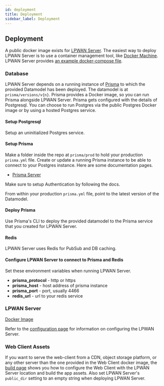 ```yaml
---
id: deployment
title: Deployment
sidebar_label: Deployment
---
```


## Deployment

A public docker image exists for
[LPWAN Server](https://hub.docker.com/r/lpwanserver/lpwanserver/).
The easiest way to deploy LPWAN Server is to use a container management tool, like
[Docker Machine](https://docs.docker.com/machine/overview/). LPWAN Server provides
[an example docker-compose file](https://github.com/cablelabs/lpwanserver/blob/master/docker/docker-compose.yml).

### Database

LPWAN Server depends on a running instance of
[Prisma](https://prisma.io) to which the provided Datamodel has been deployed.
The datamodel is at `prisma/versions/v{n}`.
Prisma provides a Docker image, so you can run Prisma
alongside LPWAN Server.  Prisma gets configured with the details
of Postgresql.  You can choose to run Postgres via the public
Postgres Docker image or by using a hosted Postgres service.

#### Setup Postgresql

Setup an uninitialized Postgres service.

#### Setup Prisma

Make a folder inside the repo at `prisma/prod` to hold your production `prisma.yml` file.
Create or update a running Prisma instance to be able to connect to your Postgres instance.
Here are some documentation pages.

- [Prisma Server](https://www.prisma.io/docs/prisma-server/)

Make sure to setup Authentication by following the docs.

From within your production `prisma.yml` file, point to the latest version
of the Datamodel.

#### Deploy Prisma

Use Prisma's CLI to deploy the provided datamodel to the Prisma service that you created
for LPWAN Server.

#### Redis

LPWAN Server uses Redis for PubSub and DB caching.

#### Configure LPWAN Server to connect to Prisma and Redis

Set these environment variables when running LPWAN Server.

- **prisma_protocol** - http or https
- **prisma_host** - host address of prisma instance
- **prisma_port** - port, usually 4466
- **redis_url** - url to your redis service

### LPWAN Server

[Docker Image](https://hub.docker.com/r/lpwanserver/lpwanserver/)

Refer to the
[configuration page](configuration)
for information on configuring the LPWAN Server.

### Web Client Assets

If you want to serve the web-client from a CDN, object storage platform, or
any other server than the one provided in the Web Client docker image, the
[build page](build)
shows you how to configure the Web Client with the LPWAN Server location
and build the app assets.  Also set LPWAN Server's `public_dir` setting
to an empty string when deploying LPWAN Server.
